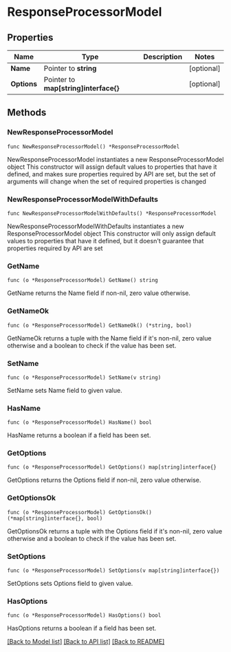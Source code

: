 # ResponseProcessorModel

## Properties

Name | Type | Description | Notes
------------ | ------------- | ------------- | -------------
**Name** | Pointer to **string** |  | [optional] 
**Options** | Pointer to **map[string]interface{}** |  | [optional] 

## Methods

### NewResponseProcessorModel

`func NewResponseProcessorModel() *ResponseProcessorModel`

NewResponseProcessorModel instantiates a new ResponseProcessorModel object
This constructor will assign default values to properties that have it defined,
and makes sure properties required by API are set, but the set of arguments
will change when the set of required properties is changed

### NewResponseProcessorModelWithDefaults

`func NewResponseProcessorModelWithDefaults() *ResponseProcessorModel`

NewResponseProcessorModelWithDefaults instantiates a new ResponseProcessorModel object
This constructor will only assign default values to properties that have it defined,
but it doesn't guarantee that properties required by API are set

### GetName

`func (o *ResponseProcessorModel) GetName() string`

GetName returns the Name field if non-nil, zero value otherwise.

### GetNameOk

`func (o *ResponseProcessorModel) GetNameOk() (*string, bool)`

GetNameOk returns a tuple with the Name field if it's non-nil, zero value otherwise
and a boolean to check if the value has been set.

### SetName

`func (o *ResponseProcessorModel) SetName(v string)`

SetName sets Name field to given value.

### HasName

`func (o *ResponseProcessorModel) HasName() bool`

HasName returns a boolean if a field has been set.

### GetOptions

`func (o *ResponseProcessorModel) GetOptions() map[string]interface{}`

GetOptions returns the Options field if non-nil, zero value otherwise.

### GetOptionsOk

`func (o *ResponseProcessorModel) GetOptionsOk() (*map[string]interface{}, bool)`

GetOptionsOk returns a tuple with the Options field if it's non-nil, zero value otherwise
and a boolean to check if the value has been set.

### SetOptions

`func (o *ResponseProcessorModel) SetOptions(v map[string]interface{})`

SetOptions sets Options field to given value.

### HasOptions

`func (o *ResponseProcessorModel) HasOptions() bool`

HasOptions returns a boolean if a field has been set.


[[Back to Model list]](../README.md#documentation-for-models) [[Back to API list]](../README.md#documentation-for-api-endpoints) [[Back to README]](../README.md)


